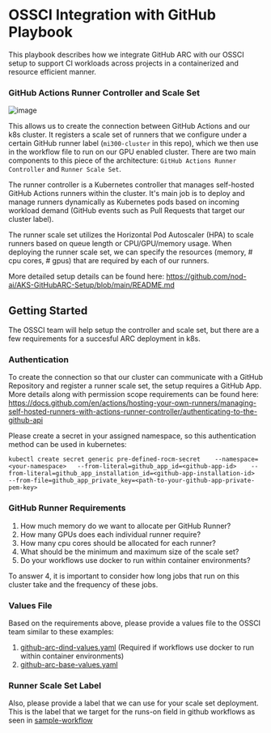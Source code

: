 # OSSCI Integration with GitHub Playbook

This playbook describes how we integrate GitHub ARC with our OSSCI setup to support CI workloads across projects in a containerized and resource efficient manner.

### GitHub Actions Runner Controller and Scale Set

![image](https://github.com/user-attachments/assets/0e81a513-8fa3-45ed-91da-34f5dd33caa6)


This allows us to create the connection between GitHub Actions and our k8s cluster. It registers a scale set of runners that we configure under a certain GitHub runner label (`mi300-cluster` in this repo), which we then use in the workflow file to run on our GPU enabled cluster. There are two main components to this piece of the architecture: `GitHub Actions Runner Controller` and `Runner Scale Set`.

The runner controller is a Kubernetes controller that manages self-hosted GitHub Actions runners within the cluster. It's main job is to deploy and manage runners dynamically as Kubernetes pods based on incoming workload demand (GitHub events such as Pull Requests that target our cluster label).

The runner scale set utilizes the Horizontal Pod Autoscaler (HPA) to scale runners based on queue length or CPU/GPU/memory usage. When deploying the runner scale set, we can specify the resources (memory, # cpu cores, # gpus) that are required by each of our runners.

More detailed setup details can be found here: https://github.com/nod-ai/AKS-GitHubARC-Setup/blob/main/README.md

## Getting Started

The OSSCI team will help setup the controller and scale set, but there are a few requirements for a succesful ARC deployment in k8s.

### Authentication

To create the connection so that our cluster can communicate with a GitHub Repository and register a runner scale set, the setup requires a GitHub App.
More details along with permission scope requirements can be found here: https://docs.github.com/en/actions/hosting-your-own-runners/managing-self-hosted-runners-with-actions-runner-controller/authenticating-to-the-github-api

Please create a secret in your assigned namespace, so this authentication method can be used in kubernetes:
```
kubectl create secret generic pre-defined-rocm-secret    --namespace=<your-namespace>   --from-literal=github_app_id=<github-app-id>    --from-literal=github_app_installation_id=<github-app-installation-id>    --from-file=github_app_private_key=<path-to-your-github-app-private-pem-key>
```

### GitHub Runner Requirements

1. How much memory do we want to allocate per GitHub Runner?
2. How many GPUs does each individual runner require?
3. How many cpu cores should be allocated for each runner?
4. What should be the minimum and maximum size of the scale set?
5. Do your workflows use docker to run within container environments?

To answer 4, it is important to consider how long jobs that run on this cluster take and the frequency of these jobs.

### Values File

Based on the requirements above, please provide a values file to the OSSCI team similar to these examples:

1. [github-arc-dind-values.yaml](values/github-arc-dind-values.yaml) (Required if workflows use docker to run within container environments)
2. [github-arc-base-values.yaml](values/github-arc-base-values.yaml)

### Runner Scale Set Label

Also, please provide a label that we can use for your scale set deployment. This is the label that we target for the runs-on field in github workflows as seen in [sample-workflow](test_gpu.yml)
